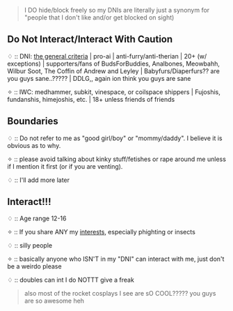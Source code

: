 > I DO hide/block freely so my DNIs are literally just a synonym for "people that I don't like and/or get blocked on sight)

## Do Not Interact/Interact With Caution

♢ :: DNI: [the general criteria](https://basic-dni.crd.co/) | pro-ai | anti-furry/anti-therian | 20+ (w/ exceptions) | supporters/fans of BudsForBuddies, Analbones, Meowbahh, Wilbur Soot, The Coffin of Andrew and Leyley | Babyfurs/Diaperfurs?? are you guys sane..????? | DDLG,, again ion think you guys are sane

✧ :: IWC: medhammer, subkit, vinespace, or coilspace shippers | Fujoshis, fundanshis, himejoshis, etc. | 18+ unless friends of friends

## Boundaries

♢ :: Do not refer to me as "good girl/boy" or "mommy/daddy". I believe it is obvious as to why.

✧ :: please avoid talking about kinky stuff/fetishes or rape around me unless if I mention it first (or if you are venting).

♢ :: I'll add more later

## Interact!!!

♢ :: Age range 12-16

✧ :: If you share ANY my [interests](https://github.com/machine-detonation/EDD3A0), especially phighting or insects

♢ :: silly people

✧ :: basically anyone who ISN'T in my "DNI" can interact with me, just don't be a weirdo please

♢ :: doubles can int I do NOTTT give a freak

> also most of the rocket cosplays I see are sO COOL????? you guys are so awesome heh
